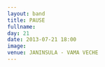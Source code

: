 ```yaml
---
layout: band
title: PAUSE
fullname: 
day: 21
date: 2013-07-21 18:00
image: 
venue: JANINSULA - VAMA VECHE
---
```



